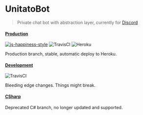 # UnitatoBot

> Private chat bot with abstraction layer, currently for [Discord](https://discordapp.com/)

#### [Production](https://github.com/Filipsi/UnitatoBot/tree/production)
[![js-happiness-style](https://img.shields.io/badge/code%20style-happiness-brightgreen.svg)](https://github.com/JedWatson/happiness) ![TravisCI](https://api.travis-ci.org/Filipsi/UnitatoBot.svg?branch=production) ![Heroku](http://heroku-badge.herokuapp.com/?app=unitatobot&style=flat&svg=1)

Production branch, stable, automatic deploy to Heroku.

#### [Development](https://github.com/Filipsi/UnitatoBot/tree/js)
![TravisCI](https://api.travis-ci.org/Filipsi/UnitatoBot.svg?branch=js)

Bleeding edge changes. Things might break.

#### [CSharp](https://github.com/Filipsi/UnitatoBot/tree/csharp)

Deprecated C# branch, no longer updated and supported.
